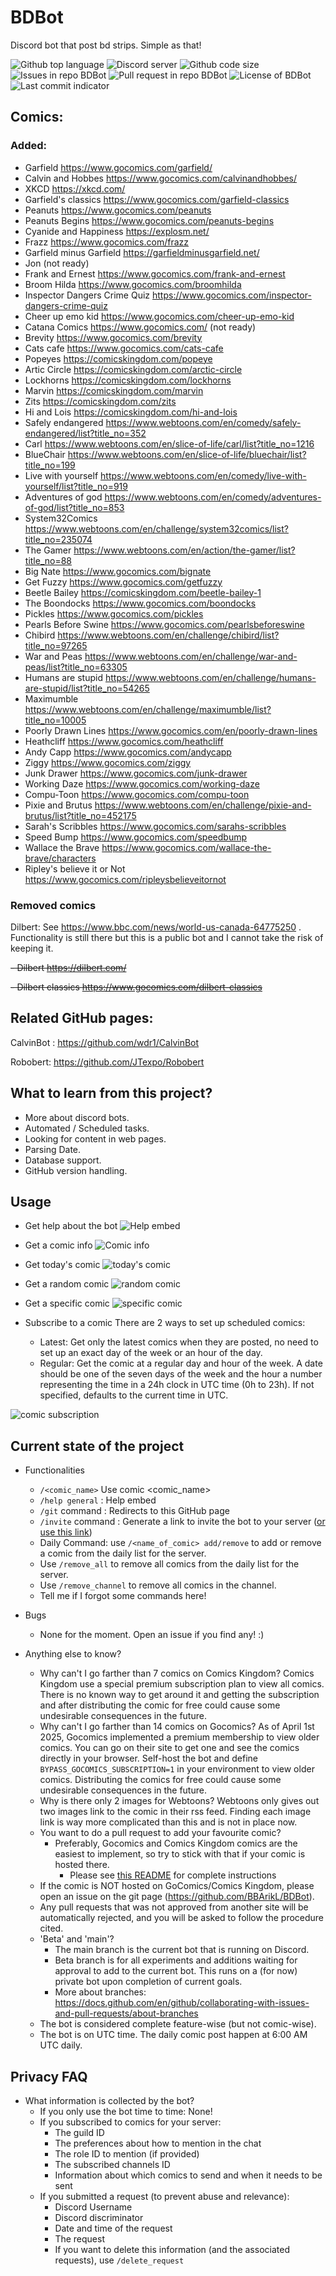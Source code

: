 # BDBot

Discord bot that post bd strips. Simple as that!

<img src="https://img.shields.io/github/languages/top/BBArikL/BDBot" alt="Github top language"/>
<img src="https://img.shields.io/discord/982838016945033247" alt="Discord server">
<img src="https://img.shields.io/github/languages/code-size/BBArikL/BDBot" alt="Github code size">
<img src="https://img.shields.io/github/issues/BBArikL/BDBot" alt="Issues in repo BDBot">
<img src="https://img.shields.io/github/issues-pr/BBArikL/BDBot" alt="Pull request in repo BDBot">
<img src="https://img.shields.io/github/license/BBArikL/BDBot" alt="License of BDBot">
<img src="https://img.shields.io/github/last-commit/BBArikL/BDBot" alt="Last commit indicator">

## Comics:
### Added:
- Garfield https://www.gocomics.com/garfield/
- Calvin and Hobbes https://www.gocomics.com/calvinandhobbes/
- XKCD https://xkcd.com/
- Garfield's classics https://www.gocomics.com/garfield-classics
- Peanuts https://www.gocomics.com/peanuts
- Peanuts Begins https://www.gocomics.com/peanuts-begins
- Cyanide and Happiness https://explosm.net/
- Frazz https://www.gocomics.com/frazz
- Garfield minus Garfield https://garfieldminusgarfield.net/
- Jon (not ready)
- Frank and Ernest https://www.gocomics.com/frank-and-ernest
- Broom Hilda https://www.gocomics.com/broomhilda
- Inspector Dangers Crime Quiz https://www.gocomics.com/inspector-dangers-crime-quiz
- Cheer up emo kid https://www.gocomics.com/cheer-up-emo-kid
- Catana Comics https://www.gocomics.com/ (not ready)
- Brevity https://www.gocomics.com/brevity
- Cats cafe https://www.gocomics.com/cats-cafe
- Popeyes https://comicskingdom.com/popeye
- Artic Circle https://comicskingdom.com/arctic-circle
- Lockhorns https://comicskingdom.com/lockhorns
- Marvin https://comicskingdom.com/marvin
- Zits https://comicskingdom.com/zits
- Hi and Lois https://comicskingdom.com/hi-and-lois
- Safely endangered https://www.webtoons.com/en/comedy/safely-endangered/list?title_no=352
- Carl https://www.webtoons.com/en/slice-of-life/carl/list?title_no=1216
- BlueChair https://www.webtoons.com/en/slice-of-life/bluechair/list?title_no=199
- Live with yourself https://www.webtoons.com/en/comedy/live-with-yourself/list?title_no=919
- Adventures of god https://www.webtoons.com/en/comedy/adventures-of-god/list?title_no=853
- System32Comics https://www.webtoons.com/en/challenge/system32comics/list?title_no=235074
- The Gamer https://www.webtoons.com/en/action/the-gamer/list?title_no=88
- Big Nate https://www.gocomics.com/bignate
- Get Fuzzy https://www.gocomics.com/getfuzzy
- Beetle Bailey https://comicskingdom.com/beetle-bailey-1
- The Boondocks https://www.gocomics.com/boondocks
- Pickles https://www.gocomics.com/pickles
- Pearls Before Swine https://www.gocomics.com/pearlsbeforeswine
- Chibird https://www.webtoons.com/en/challenge/chibird/list?title_no=97265
- War and Peas https://www.webtoons.com/en/challenge/war-and-peas/list?title_no=63305
- Humans are stupid https://www.webtoons.com/en/challenge/humans-are-stupid/list?title_no=54265
- Maximumble https://www.webtoons.com/en/challenge/maximumble/list?title_no=10005
- Poorly Drawn Lines https://www.gocomics.com/en/poorly-drawn-lines
- Heathcliff https://www.gocomics.com/heathcliff
- Andy Capp https://www.gocomics.com/andycapp
- Ziggy https://www.gocomics.com/ziggy 
- Junk Drawer https://www.gocomics.com/junk-drawer
- Working Daze https://www.gocomics.com/working-daze
- Compu-Toon https://www.gocomics.com/compu-toon
- Pixie and Brutus https://www.webtoons.com/en/challenge/pixie-and-brutus/list?title_no=452175
- Sarah's Scribbles https://www.gocomics.com/sarahs-scribbles
- Speed Bump https://www.gocomics.com/speedbump
- Wallace the Brave https://www.gocomics.com/wallace-the-brave/characters
- Ripley's believe it or Not https://www.gocomics.com/ripleysbelieveitornot 


### Removed comics
Dilbert: See https://www.bbc.com/news/world-us-canada-64775250 . Functionality is still there but this is a public bot and I cannot take the risk of keeping it.

~~- Dilbert https://dilbert.com/~~

~~- Dilbert classics https://www.gocomics.com/dilbert-classics~~

## Related GitHub pages: 
CalvinBot : https://github.com/wdr1/CalvinBot

Robobert: https://github.com/JTexpo/Robobert

## What to learn from this project?
- More about discord bots.
- Automated / Scheduled tasks.
- Looking for content in web pages.
- Parsing Date.
- Database support.
- GitHub version handling.

## Usage
- Get help about the bot
![Help embed](https://github.com/BBArikL/BDBot/blob/assets/help.png)

- Get a comic info
![Comic info](https://github.com/BBArikL/BDBot/blob/assets/comic-info.png)

- Get today's comic
![today's comic](https://github.com/BBArikL/BDBot/blob/assets/comic-demo-1.png)

- Get a random comic
![random comic](https://github.com/BBArikL/BDBot/blob/assets/comic-demo-2.png)

- Get a specific comic
![specific comic](https://github.com/BBArikL/BDBot/blob/assets/comic-demo-3.png)

- Subscribe to a comic
There are 2 ways to set up scheduled comics: 
  - Latest: Get only the latest comics when they are posted, no need to set up an exact day of the week or an hour of the day.
  - Regular: Get the comic at a regular day and hour of the week. A date should be one of the seven days of the week and the hour a number representing the time in a 24h clock in UTC time (0h to 23h). If not specified, defaults to the current time in UTC.

![comic subscription](https://github.com/BBArikL/BDBot/blob/assets/comic-demo-4.png)



## Current state of the project
- Functionalities
  - `/<comic_name>` Use comic <comic_name>
  - `/help general` : Help embed
  - `/git` command : Redirects to this GitHub page
  - `/invite` command : Generate a link to invite the bot to your server ([or use this link](https://discord.com/api/oauth2/authorize?client_id=807780409362481163&permissions=0&scope=bot))
  - Daily Command: use `/<name_of_comic> add/remove` to add or remove a comic from the daily list for the server.
  - Use `/remove_all` to remove all comics from the daily list for the server.
  - Use `/remove_channel` to remove all comics in the channel.
  - Tell me if I forgot some commands here!

- Bugs
  - None for the moment. Open an issue if you find any! :)
 
- Anything else to know?
  - Why can't I go farther than 7 comics on Comics Kingdom? Comics Kingdom use a special premium subscription plan to view all comics. There is no known way to get around it and getting the subscription and after distributing the comic for free could cause some undesirable consequences in the future.
  - Why can't I go farther than 14 comics on Gocomics? As of April 1st 2025, Gocomics implemented a premium membership to view older comics. You can go on their site to get one and see the comics directly in your browser. Self-host the bot and define `BYPASS_GOCOMICS_SUBSCRIPTION=1` in your environment to view older comics. Distributing the comics for free could cause some undesirable consequences in the future.
  - Why is there only 2 images for Webtoons? Webtoons only gives out two images link to the comic in their rss feed. Finding each image link is way more complicated than this and is not in place now.
  - You want to do a pull request to add your favourite comic? 
    - Preferably, Gocomics and Comics Kingdom comics are the easiest to implement, so try to stick with that if your comic is hosted there. 
      - Please see [this README](bdbot/misc/ADD_COMIC.md) for complete instructions
  - If the comic is NOT hosted on GoComics/Comics Kingdom, please open an issue on the git page (https://github.com/BBArikL/BDBot). 
  - Any pull requests that was not approved from another site will be automatically rejected, and you will be asked to follow the procedure cited.
  - 'Beta' and 'main'?
    - The main branch is the current bot that is running on Discord.
    - Beta branch is for all experiments and additions waiting for approval to add to the current bot. This runs on a (for now) private bot upon completion of current goals.
    - More about branches: https://docs.github.com/en/github/collaborating-with-issues-and-pull-requests/about-branches
  - The bot is considered complete feature-wise (but not comic-wise).
  - The bot is on UTC time. The daily comic post happen at 6:00 AM UTC daily.

## Privacy FAQ
- What information is collected by the bot?
  - If you only use the bot time to time: None!
  - If you subscribed to comics for your server:
    - The guild ID
    - The preferences about how to mention in the chat
    - The role ID to mention (if provided)
    - The subscribed channels ID
    - Information about which comics to send and when it needs to be sent
  - If you submitted a request (to prevent abuse and relevance):
    - Discord Username
    - Discord discriminator
    - Date and time of the request
    - The request
    - If you want to delete this information (and the associated requests), use `/delete_request`


